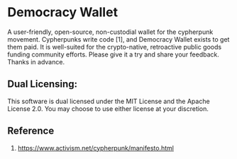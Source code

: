 # Democracy Wallet
A user-friendly, open-source, non-custodial wallet for the cypherpunk movement. Cypherpunks write code [1], and Democracy Wallet exists to get them paid. It is well-suited for the crypto-native, retroactive public goods funding community efforts. Please give it a try and share your feedback. Thanks in advance.

## Dual Licensing:

This software is dual licensed under the MIT License and the Apache License 2.0. You may choose to use either license at your discretion.

## Reference

1. https://www.activism.net/cypherpunk/manifesto.html
